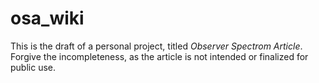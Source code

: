 osa_wiki
========

This is the draft of a personal project, titled *Observer Spectrom Article*. 
Forgive the incompleteness, as the article is not intended or finalized for public use.
